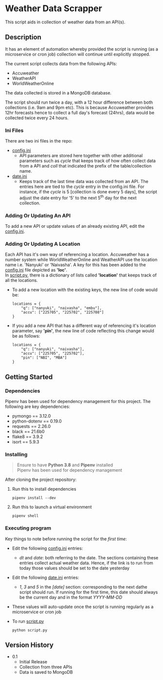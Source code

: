 # Weather Data Scrapper

This script aids in collection of weather data from an API(s). 

## Description

It has an element of automation whereby provided the script is running (as a microservice or cron job) collection will continue until explicitly stopped.

The current script collects data from the following APIs:
* Accuweather
* WeatherAPI
* WorldWeatherOnline

The data collected is stored in a MongoDB database.

The script should run twice a day, with a 12 hour difference between both collections (i.e. 9am and 9pm etc). This is because Accuweather provides 12hr forecasts hence to collect a full day's forecast (24hrs), data would be collected twice every 24 hours. 

### Ini Files
There are two ini files in the repo:
* [config.ini](config.ini)
    * API parameters are stored here together with other additional parameters such as *cycle* that keeps track of how often collect data from a API and *coll* that indicated the prefix of the table/collection name.
* [date.ini](date.ini)
    * Keeps track of the last time data was collected from an API. The entries here are tied to the *cycle* entry in the config.ini file. For instance, if the *cycle* is 5 [collection is done every 5 days], the script adjust the date entry for '5' to the next 5<sup>th</sup> day for the next collection.

### Adding Or Updating An API
To add a new API or update values of an already existing API, edit the [config.ini](config.ini). 


### Adding Or Updating A Location
Each API has it's own way of referencing a location. Accuweather has a number system while WorldWeatherOnline and WeatherAPI use the location name i.e. 'Nanyuki' or 'Naivasha'. A key for this has been added to the [config.ini](config.ini) file depicted as **'loc'**.  
In [script.py](script.py), there is a dictionary of lists called **'location'** that keeps track of all the locations.  
* To add a new location with the existing keys, the new line of code would be:  
    ```
    locations = {
        "q": ["nanyuki", "naivasha", "embu"], 
        "accu": ["225705", "225702", "225708"]
    }
    ```
* If you add a new API that has a different way of referencing it's location parameter, say **'pin'**, the new line of code reflecting this change would be as follows:
    ```
    locations = {
        "q": ["nanyuki", "naivasha"], 
        "accu": ["225705", "225702"],
        "pin": ["NBI", "MBA"]
    }
    ```

## Getting Started

### Dependencies

Pipenv has been used for dependency management for this project. The following are key dependencies:
* pymongo == 3.12.0
* python-dotenv == 0.19.0
* requests == 2.26.0
* black == 21.6b0
* flake8 == 3.9.2
* isort == 5.9.3


### Installing
> Ensure to have **Python 3.8** and **Pipenv** installed  
> Pipenv has been used for dependency management  

After cloning the project repository:
1. Run this to install dependencies  
    ```
    pipenv install --dev
    ```
2. Run this to launch a virtual environment
    ```
    pipenv shell
    ```

### Executing program

Key things to note before running the script for the *first time*:  
* Edit the following [config.ini](config.ini) entries:  
    * *dt* and *date*: both referring to the date. The sections containing these entries collect actual weather data. Hence, if the link is to run from today those values should be set to the date yesterday
* Edit the following [date.ini](date.ini) entries:  
    * *1*, *3* and *5* in the *[date]* section: corresponding to the next dathe script should run. If running for the first time, this date should always be the current day and in the format *YYYY-MM-DD*
* These values will auto-update once the script is running regularly as a microservice or cron job

* To run [script.py](script.py)
    ```
    python script.py
    ```

## Version History

* 0.1
    * Initial Release
    * Collection from three APIs
    * Data is saved to MongoDB